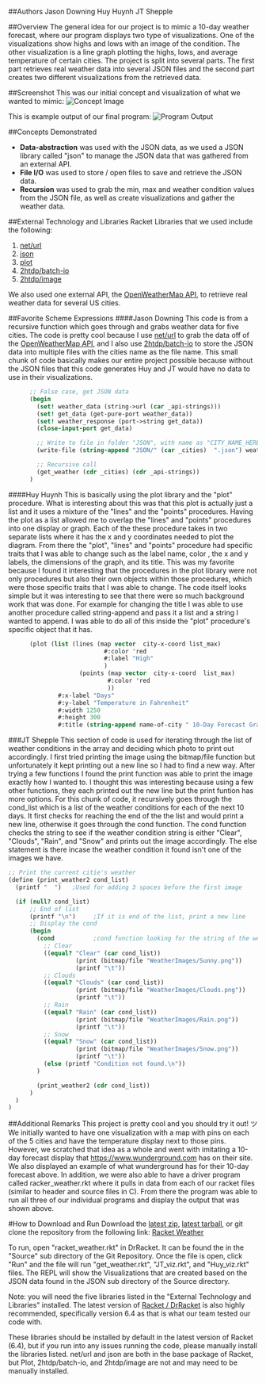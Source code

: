 ##Authors
Jason Downing
Huy Huynh
JT Shepple

##Overview
The general idea for our project is to mimic a 10-day weather forecast, where our program displays two type of visualizations.
One of the visualizations show highs and lows with an image of the condition.
The other visualization is a line graph plotting the highs, lows, and average temperature of certain cities.
The project is split into several parts. The first part retrieves real weather data into several JSON files and
the second part creates two different visualizations from the retrieved data.

##Screenshot
This was our initial concept and visualization of what we wanted to mimic:
![Concept Image](https://raw.githubusercontent.com/oplS16projects/Racket-Weather/master/Example.png)

This is example output of our final program:
![Program Output](https://github.com/oplS16projects/Racket-Weather/blob/master/Program_Output.png)

##Concepts Demonstrated
* **Data-abstraction** was used with the JSON data, as we used a JSON library called "json" to manage the JSON data that was gathered from an external API.
* **File I/O** was used to store / open files to save and retrieve the JSON data.
* **Recursion** was used to grab the min, max and weather condition values from the JSON file, as well as create visualizations and gather the weather data.

##External Technology and Libraries
Racket Libraries that we used include the following:

1. [net/url](https://docs.racket-lang.org/net/url.html)
2. [json](https://docs.racket-lang.org/json/)
3. [plot](https://docs.racket-lang.org/plot/)
4. [2htdp/batch-io](https://docs.racket-lang.org/teachpack/2htdpbatch-io.html)
5. [2htdp/image](https://docs.racket-lang.org/teachpack/2htdpimage.html)

We also used one external API, the [OpenWeatherMap API](http://openweathermap.org/api),
to retrieve real weather data for several US cities.

##Favorite Scheme Expressions
####Jason Downing
This code is from a recursive function which goes through and grabs weather data
for five cities. The code is pretty cool because I use [net/url](https://docs.racket-lang.org/net/url.html)
to grab the data off of the [OpenWeatherMap API](http://openweathermap.org/api), and I also
use [2htdp/batch-io](https://docs.racket-lang.org/teachpack/2htdpbatch-io.html) to store the JSON
data into multiple files with the cities name as the file name. This small chunk of code basically
makes our entire project possible because without the JSON files that this code generates Huy and JT would have no data
to use in their visualizations.

```scheme
      ;; False case, get JSON data
      (begin
        (set! weather_data (string->url (car _api-strings)))
        (set! get_data (get-pure-port weather_data))
        (set! weather_response (port->string get_data))
        (close-input-port get_data)

        ;; Write to file in folder "JSON", with name as "CITY_NAME_HERE.json"
        (write-file (string-append "JSON/" (car _cities)  ".json") weather_response)

        ;; Recursive call
        (get_weather (cdr _cities) (cdr _api-strings))
      )
```

####Huy Huynh
This is basically using the plot library and the "plot" procedure. What is interesting about this was that this plot is actually just a list and it uses a mixture of the "lines" and the "points" procedures. Having the plot as a list allowed me to overlap the "lines" and "points" procedures into one display or graph. Each of the these procedure takes in two separate lists where it has the x and y coordinates needed to plot the diagram. From there the "plot", "lines" and "points" procedure had specific traits that I was able to change such as the label name, color , the x and y labels, the dimensions of the graph, and its title. This was my favorite because I found it interesting that the procedures in the plot library were not only procedures but also their own objects within those procedures, which were those specific traits that I was able to change. The code itself looks simple but it was interesting to see that there were so much background work that was done. For example for changing the title I was able to use another procedure called string-append and pass it a list and a string I wanted to append. I was able to do all of this inside the "plot" procedure's specific object that it has.

```scheme
      (plot (list (lines (map vector  city-x-coord list_max)
                           #:color 'red
                           #:label "High"
                           )
                    (points (map vector  city-x-coord  list_max)
                            #:color 'red
                            ))
              #:x-label "Days"
              #:y-label "Temperature in Fahrenheit"
              #:width 1250
              #:height 300
              #:title (string-append name-of-city " 10-Day Forecast Graph"))
```

###JT Shepple
This section of code is used for iterating through the list of weather conditions in the array and deciding which photo to print out accordingly. I first tried printing the image using the bitmap/file function but unfortunately it kept printing out a new line so I had to find a new way. After trying a few functions I found the print function was able to print the image exactly how I wanted to. I thought this was interesting because using a few other functions, they each printed out the new line but the print funtion has more options. For this chunk of code, it recursively goes through the cond_list which is a list of the weather conditions for each of the next 10 days. It first checks for reaching the end of the the list and would print a new line, otherwise it goes through the cond function. The cond function checks the string to see if the weather condition string is either "Clear", "Clouds", "Rain", and "Snow" and prints out the image accordingly. The else statement is there incase the weather condition it found isn't one of the images we have. 


```scheme
;; Print the current citie's weather
(define (print_weather2 cond_list)
  (printf "  ")   ;Used for adding 3 spaces before the first image

  (if (null? cond_list)
      ;; End of list
      (printf "\n")     ;If it is end of the list, print a new line
      ;; Display the cond
      (begin
        (cond           ;cond function looking for the string of the weather condition
          ;; Clear
          ((equal? "Clear" (car cond_list))
                   (print (bitmap/file "WeatherImages/Sunny.png"))
                   (printf "\t"))
          ;; Clouds
          ((equal? "Clouds" (car cond_list))
                   (print (bitmap/file "WeatherImages/Clouds.png"))
                   (printf "\t"))
          ;; Rain
          ((equal? "Rain" (car cond_list))
                   (print (bitmap/file "WeatherImages/Rain.png"))
                   (printf "\t"))
          ;; Snow
          ((equal? "Snow" (car cond_list))
                   (print (bitmap/file "WeatherImages/Snow.png"))
                   (printf "\t"))
          (else (printf "Condition not found.\n"))
        )

        (print_weather2 (cdr cond_list))
      )
  )
)

```

##Additional Remarks
This project is pretty cool and you should try it out! ツ
We initially wanted to have one visualization with a map with pins on each of the 5 cities and have the temperature display next to those pins. However, we scratched that idea as a whole and went with imitating a 10-day forecast display that https://www.wunderground.com has on their site. We also displayed an example of what wunderground has for their 10-day forecast above. In addition, we were also able to have a driver program called racker_weather.rkt where it pulls in data from each of our racket files (similar to header and source files in C). From there the program was able to run all three of our individual programs and display the output that was shown above.

#How to Download and Run
Download the [latest zip](https://github.com/oplS16projects/Racket-Weather/zipball/master),
[latest tarball](https://github.com/oplS16projects/Racket-Weather/tarball/master),
or git clone the repository from the following link:
[Racket Weather](https://github.com/oplS16projects/Racket-Weather.git)

To run, open "racket_weather.rkt" in DrRacket. It can be found the in the "Source"
sub directory of the Git Repository. Once the file is open, click "Run" and the
file will run "get_weather.rkt", "JT_viz.rkt", and "Huy_viz.rkt" files. The REPL
will show the Visualizations that are created based on the JSON data found in the
JSON sub directory of the Source directory.

Note: you will need the five libraries listed in the "External Technology and Libraries"
installed. The latest version of [Racket / DrRacket](https://download.racket-lang.org/) is
also highly recommended, specifically version 6.4 as that is what our team tested our code with.

These libraries should be installed by default in the latest version of Racket (6.4), but
if you run into any issues running the code, please manually install the libraries listed.
net/url and json are both in the base package of Racket, but Plot, 2htdp/batch-io, and
2htdp/image are not and may need to be manually installed.
